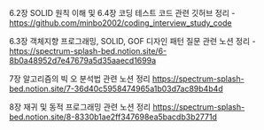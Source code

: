 6.2장 SOLID 원칙 이해 및 6.4장 코딩 테스트 코드 관련 깃허브 정리 - https://github.com/minbo2002/coding_interview_study_code

6.3장 객체지향 프로그래밍, SOLID, GOF 디자인 패턴 질문 관련 노션 정리 - https://spectrum-splash-bed.notion.site/6-8b0a48952d7e47679a5d35aaecd1699a 

7장 알고리즘의 빅 오 분석법 관련 노션 정리 https://spectrum-splash-bed.notion.site/7-36d40c5958474965a1b03d7ac89b4b4d

8장 재귀 및 동적 프로그래밍 관련 노션 정리 https://spectrum-splash-bed.notion.site/8-8330b1ae2ff347698ea5bacdb3b2771d

